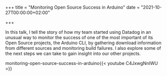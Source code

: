 +++
title = "Monitoring Open Source Success in Arduino"
date = "2021-10-27T00:00:00+02:00"

+++

In this talk, I tell the story of how my team started using Datadog in an unusual way to monitor the success of one of the most important of its Open Source projects, the Arduino CLI, by gathering download information from different sources and monitoring build failures. I also explore some of the next steps we can take to gain insight into our other projects.

monitoring-open-source-success-in-arduino{{< youtube C4JxwgNnIWU >}}
